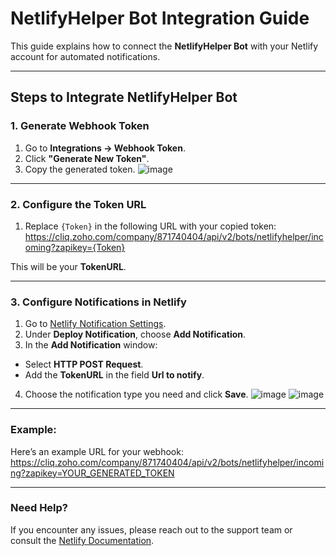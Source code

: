 # NetlifyHelper Bot Integration Guide

This guide explains how to connect the **NetlifyHelper Bot** with your Netlify account for automated notifications.

---

## **Steps to Integrate NetlifyHelper Bot**

### **1. Generate Webhook Token**
1. Go to **Integrations → Webhook Token**.
2. Click **"Generate New Token"**.
3. Copy the generated token.
![image](https://github.com/user-attachments/assets/f2435777-8607-4a0b-ac90-64062a4a61a1)

---

### **2. Configure the Token URL**
1. Replace `{Token}` in the following URL with your copied token:
https://cliq.zoho.com/company/871740404/api/v2/bots/netlifyhelper/incoming?zapikey={Token}


This will be your **TokenURL**.

---

### **3. Configure Notifications in Netlify**
1. Go to [Netlify Notification Settings](https://app.netlify.com/sites/{your_site}/configuration/notifications#emails-and-webhooks).
2. Under **Deploy Notification**, choose **Add Notification**.
3. In the **Add Notification** window:
- Select **HTTP POST Request**.
- Add the **TokenURL** in the field **Url to notify**.
4. Choose the notification type you need and click **Save**.
![image](https://github.com/user-attachments/assets/e0bfd311-7fe2-4480-9a65-5cc6f75c29db)
![image](https://github.com/user-attachments/assets/b98e93fb-c60b-4bde-8a30-5bee2c39cf4a)

---

### **Example:**
Here’s an example URL for your webhook:
https://cliq.zoho.com/company/871740404/api/v2/bots/netlifyhelper/incoming?zapikey=YOUR_GENERATED_TOKEN

---

### **Need Help?**
If you encounter any issues, please reach out to the support team or consult the [Netlify Documentation](https://docs.netlify.com/).
